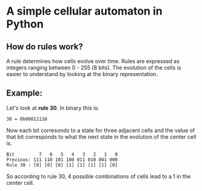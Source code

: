 # A simple cellular automaton in Python

## How do rules work?
A rule determines how cells evolve over time. Rules are expressed as integers ranging between 0 - 255 (8 bits). The evolution of the cells is easier to understand by looking at the binary representation.

## Example:

Let's look at **rule 30**. In binary this is:
```
30 = 0b00011110
```
Now each bit corresonds to a state for three adjacent cells and the value of that bit corresponds to what the next state in the evolution of the center cell is.

```
Bit         7   6   5   4   3   2   1   0
Previous: 111 110 101 100 011 010 001 000
Rule 30 : [0] [0] [0] [1] [1] [1] [1] [0]
```
So according to rule 30, 4 possible combinations of cells lead to a 1 in the center cell.

